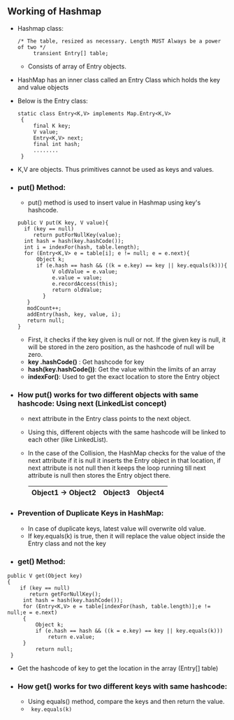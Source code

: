 ## Working of Hashmap
* Hashmap class:
  ```
  /* The table, resized as necessary. Length MUST Always be a power of two */
       transient Entry[] table;
  ```
	* Consists of array of Entry objects.
* HashMap has an inner class called an Entry Class which holds the key and value objects
* Below is the Entry class:

  ```
  static class Entry<K,V> implements Map.Entry<K,V> 
   {
       final K key;
       V value;
       Entry<K,V> next;
       final int hash;
       ........
   }
  ```
* K,V are objects. Thus primitives cannot be used as keys and values.  
  
 * ### put() Method:
 	* put() method is used to insert value in Hashmap using key's hashcode.

    ```
    public V put(K key, V value){
      if (key == null)
         return putForNullKey(value);
      int hash = hash(key.hashCode());
      int i = indexFor(hash, table.length);
      for (Entry<K,V> e = table[i]; e != null; e = e.next){
          Object k;
          if (e.hash == hash && ((k = e.key) == key || key.equals(k))){
               V oldValue = e.value;
               e.value = value;
               e.recordAccess(this);
               return oldValue;
            }
       }
       modCount++;
       addEntry(hash, key, value, i);
       return null;
   	}
    ```
    
    * First, it checks if the key given is null or not. If the given key is null, it will be stored in the zero position, as the hashcode of null will be zero.
    * **key .hashCode()** : Get hashcode for key
    * **hash(key.hashCode())**: Get the value within the limits of an array
    * **indexFor()**: Used to get the exact location to store the Entry object

* ### **How put() works for two different objects with same hashcode:** Using next (LinkedList concept)
	* next attribute in the Entry class points to the next object. 
	* Using this, different objects with the same hashcode will be linked to each other (like LinkedList).
	* In the case of the Collision, the HashMap checks for the value of the next attribute if it is null it inserts the Entry object in that location, if next attribute is not null then it keeps the loop running till next attribute is null then stores the Entry object there.

      | Object1 -> Object2  | Object3    | Object4   |
      | ---------           |--------    | ------    | 
      
 * ### Prevention of Duplicate Keys in HashMap:
 	* In case of duplicate keys, latest value will overwrite old value. 
 	* If key.equals(k) is true, then it will replace the value object inside the Entry class and not the key

 * ### get() Method:
  ```
  public V get(Object key) 
  {
      if (key == null)
         return getForNullKey();
       int hash = hash(key.hashCode());
       for (Entry<K,V> e = table[indexFor(hash, table.length)];e != null;e = e.next) 
       {
           Object k;
           if (e.hash == hash && ((k = e.key) == key || key.equals(k)))
               return e.value;
       }
           return null;
   }
  ```
  * Get the hashcode of key to get the location in the array (Entry[] table)

  
 * ### **How get() works for two different keys with same hashcode:**
 	* Using equals() method, compare the keys and then return the value.
 	* ``` key.equals(k)```
